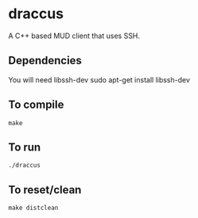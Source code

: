 # draccus
A C++ based MUD client that uses SSH.

## Dependencies
You will need libssh-dev
    sudo apt-get install libssh-dev

## To compile
    make


## To run
    ./draccus


## To reset/clean
    make distclean
